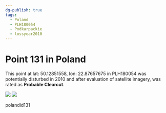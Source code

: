 ```yaml
---
dg-publish: true
tags:
  - Poland
  - PLH180054
  - Podkarpackie
  - lossyear2010
---
```


# Point 131 in Poland

This point at lat: 50.12851558, lon: 22.87657675 in PLH180054 was potentially disturbed in 2010 and after evaluation of satellite imagery, was rated as **Probable Clearcut**.

<div class='juxtapose' data-showcredits='false'>
<img src='https://baserow-backend-production20240528124524339000000001.s3.amazonaws.com/user_files/mMw5w5kbPEs1mWyIwrpWmOLpv2HaihdH_3ee0af9a0529b2e0141fcc2de2cbffd091e40d4d54155c35bef85ca8d856d93e.png' data-label='October 2008' />
<img src='https://baserow-backend-production20240528124524339000000001.s3.amazonaws.com/user_files/2WGkFTiJyBqJD6A8fVkeGt1P2JsWajmM_be458dd347e5624e1d64868a894b0db62bdc706958288cf0efbca29c2c529aea.png' data-label='April 2018' />
</div>

polandid131